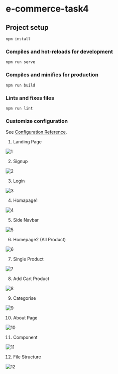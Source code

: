 # e-commerce-task4

## Project setup
```
npm install
```

### Compiles and hot-reloads for development
```
npm run serve
```

### Compiles and minifies for production
```
npm run build
```

### Lints and fixes files
```
npm run lint
```

### Customize configuration
See [Configuration Reference](https://cli.vuejs.org/config/).


1. Landing Page

![1](https://user-images.githubusercontent.com/92371450/149828107-6deda83b-faa2-4caa-9d0b-a77750bf6b64.png)

2. Signup

![2](https://user-images.githubusercontent.com/92371450/149828397-fc2c805e-2e2e-4091-8c34-50b0dda1ecce.png)

3. Login

![3](https://user-images.githubusercontent.com/92371450/149828482-93d455a8-7433-4d79-b3bc-9b4758c1ab41.png)

4. Homapage1

![4](https://user-images.githubusercontent.com/92371450/149828533-df83e913-8444-4d0e-874b-1fb5d30dbf39.png)

5. Side Navbar

![5](https://user-images.githubusercontent.com/92371450/149828651-dd37aacb-d890-40dc-a198-9b1df92f92e1.png)


6. Homepage2 (All Product)

![6](https://user-images.githubusercontent.com/92371450/149828740-3f315f86-547a-460a-915b-86d3ebea65bc.png)

7. Single Product

![7](https://user-images.githubusercontent.com/92371450/149828827-5e1d5545-1100-4fac-848d-231a679ffdd8.png)

8. Add Cart Product

![8](https://user-images.githubusercontent.com/92371450/149828823-dba2609c-4425-45f9-81a4-307c86be815e.png)

9. Categorise

![9](https://user-images.githubusercontent.com/92371450/149828819-665ac281-1fbe-4862-822f-1c71e0e9ee9b.png)

10. About Page

![10](https://user-images.githubusercontent.com/92371450/149828814-05117e0b-4465-4df2-8609-1411d5df936f.png)

11. Component

![11](https://user-images.githubusercontent.com/92371450/149828807-a5024b47-1dc6-4286-ac78-6764a7b4c5e5.png)

12. File Structure

![12](https://user-images.githubusercontent.com/92371450/149828802-b8c50721-a9c5-4b3c-b1f5-474fd3b015e7.png)

